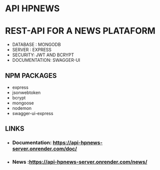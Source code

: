 # API HPNEWS
# REST-API FOR A NEWS PLATAFORM

- DATABASE : MONGODB
- SERVER : EXPRESS
- SECURITY: JWT AND BCRYPT
- DOCUMENTATION: SWAGGER-UI
## NPM PACKAGES
- express
- jsonwebtoken
- bcrypt
- mongoose
- nodemon
- swagger-ui-express

## LINKS
- ### Documentation: https://api-hpnews-server.onrender.com/doc/
- ### News :https://api-hpnews-server.onrender.com/news/
